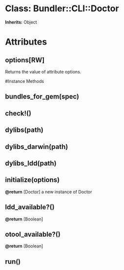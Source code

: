 # Class: Bundler::CLI::Doctor
**Inherits:** Object
    



# Attributes
## options[RW] [](#attribute-i-options)
Returns the value of attribute options.


#Instance Methods
## bundles_for_gem(spec) [](#method-i-bundles_for_gem)

## check!() [](#method-i-check!)

## dylibs(path) [](#method-i-dylibs)

## dylibs_darwin(path) [](#method-i-dylibs_darwin)

## dylibs_ldd(path) [](#method-i-dylibs_ldd)

## initialize(options) [](#method-i-initialize)

**@return** [Doctor] a new instance of Doctor

## ldd_available?() [](#method-i-ldd_available?)

**@return** [Boolean] 

## otool_available?() [](#method-i-otool_available?)

**@return** [Boolean] 

## run() [](#method-i-run)

